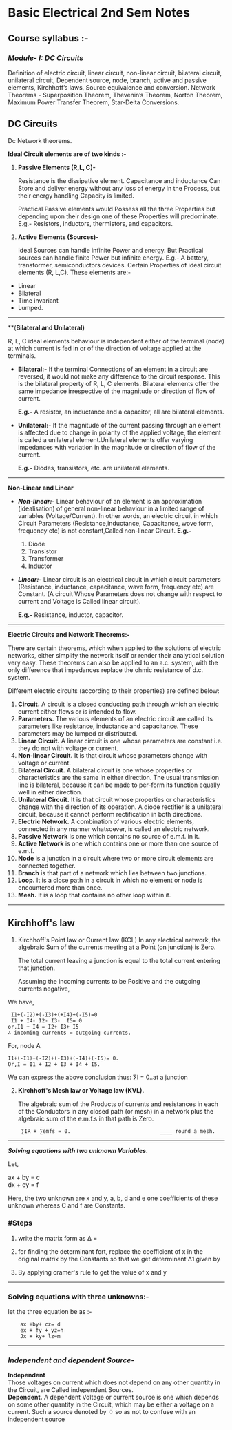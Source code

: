 # Basic Electrical 2nd Sem Notes
## Course syllabus :-
### ***Module- I: DC Circuits***
Definition of electric circuit, linear circuit, non-linear circuit, bilateral circuit, unilateral circuit, Dependent source, node, branch, active and passive elements, Kirchhoff’s laws, Source equivalence and conversion.
Network Theorems - Superposition Theorem, Thevenin’s Theorem, Norton Theorem, Maximum Power Transfer Theorem, Star-Delta Conversions.

## DC Circuits
Dc Network theorems.

**Ideal Circuit elements are of two kinds :-**
1. **Passive Elements (R,L, C)-**

    Resistance is the dissipative element. Capacitance and inductance Can
    Store and deliver energy without any loss of energy in the Process, but their energy handling Capacity is limited.

    Practical Passive elements would Possess all the three Properties but depending upon their design one of these Properties will predominate.
    E.g.- Resistors, inductors, thermistors, and capacitors.
2. **Active Elements (Sources)-**

    Ideal Sources can handle infinite Power and energy. But Practical sources
can handle finite Power but infinite energy.
E.g.- A battery, transformer, semiconductors devices.
Certain Properties of ideal circuit elements (R, L,C).
These elements are:-
- Linear
- Bilateral
- Time invariant
- Lumped.
--- 
**(**Bilateral and Unilateral)**

R, L, C ideal elements behaviour is independent either of the terminal (node) at which current is fed in or of the direction of voltage applied at the terminals.

- **Bilateral:-** If the terminal Connections of an element in a circuit are reversed, it would not make any difference to the circuit response. This is the bilateral property of R, L, C elements. Bilateral elements offer the same impedance irrespective of the magnitude or direction of flow of current.

    **E.g.-** A resistor, an inductance and a capacitor, all are bilateral elements.

- **Unilateral:-** If the magnitude of the current passing through an element is affected due to change in polarity of the applied voltage, the element is called a unilateral element.Unilateral elements offer varying impedances with variation in the magnitude or direction of flow of the current.

    **E.g.-** Diodes, transistors, etc. are unilateral elements. 
-------
**Non-Linear and Linear**

- ***Non-linear:-*** Linear behaviour of an element is an approximation (idealisation) of general non-linear behaviour in a limited range of variables (Voltage/Current).
In other words, an electric circuit in which Circuit Parameters (Resistance,inductance, Capacitance, wove form, frequency etc) is not constant,Called non-linear Circuit.
**E.g.-**
    1. Diode
    2. Transistor
    3. Transformer
    4. Inductor


- ***Linear:-*** Linear circuit is an electrical circuit in which circuit parameters (Resistance, inductance, capacitance, wave form, frequency etc) are Constant. (A circuit Whose Parameters does not change with respect to current and Voltage is Called linear circuit).

    **E.g.-** Resistance, inductor, capacitor.
---
**Electric Circuits and Network Theorems:-**

There are certain theorems, which when applied to the solutions of electric networks, either simplify the network itself or render their analytical solution very easy. These theorems can also be applied to an a.c. system, with the only difference that impedances replace the ohmic resistance of
d.c. system. 

Different electric circuits (according to their properties) are defined below:

1. **Circuit.** A circuit is a closed conducting path through which an electric current either flows or is intended to flow.
2. **Parameters.** The various elements of an electric circuit are called its parameters like resistance, inductance and capacitance. These parameters may be lumped or distributed.
3. **Linear Circuit.** A linear circuit is one whose parameters are constant i.e. they do not with voltage or current.
4. **Non-linear Circuit.** It is that circuit whose parameters change with voltage or current.
5. **Bilateral Circuit.** A bilateral circuit is one whose properties or characteristics are the same in either direction. The usual transmission line is bilateral, because it can be made to per-form its function equally well in either direction.
6. **Unilateral Circuit.** It is that circuit whose properties or characteristics change with the direction of its operation. A diode rectifier is a unilateral circuit, because it cannot perform rectification in both directions.
7. **Electric Network.** A combination of various electric elements, connected in any manner whatsoever, is called an electric network.
8. **Passive Network** is one which contains no source of e.m.f. in it.
9. **Active Network** is one which contains one or more than one source of e.m.f.
10. **Node** is a junction in a circuit where two or more circuit elements are connected together.
11. **Branch** is that part of a network which lies between two junctions.
12. **Loop.** It is a close path in a circuit in which no element or node is encountered more than once.
13. **Mesh.** It is a loop that contains no other loop within it. 

---
## Kirchhoff's law

1. Kirchhoff's Point law or Current law (KCL)
In any electrical network, the algebraic Sum of the currents meeting at a Point (on junction) is Zero.

    The total current leaving a junction is equal to the total current entering that junction.

    Assuming the incoming currents to be Positive and the outgoing currents negative,

We have,
	 
     I1+(-I2)+(-I3)+(+I4)+(-I5)=0
	 I1 + I4- I2- I3-  I5= 0
	or,I1 + I4 = I2+ I3+ I5
	∴ incoming currents = outgoing currents.
For, node A

    I1+(-I1)+(-I2)+(-I3)+(-I4)+(-I5)= 0.
    Or,I = I1 + I2 + I3 + I4 + I5.

We can express the above conclusion thus: ∑I = 0..at a junction

2. **Kirchhoff's Mesh law or Voltage law (KVL).**

    The algebraic sum of the Products of currents and resistances in each
    of the Conductors in any closed path (or mesh) in a network plus the algebraic sum of the e.m.f.s in that path is Zero.

        ∑IR + ∑emfs = 0.                             ____ round a mesh.
---
***Solving equations with two unknown Variables.***

 Let,

ax + by = c\
dx + ey = f

Here, the two unknown are x and y, a, b, d and e one coefficients of
these unknown whereas C and f are Constants.
### **#Steps**
1. write the matrix form as Δ =                                     


2. for finding the determinant fort, replace the coefficient of x in the original matrix by the Constants so that we get determinant Δ1 given by

3. By applying cramer's rule to get the value of x and y
---
### **Solving equations with three unknowns:-**
let the three equation be as :-
	    
        ax +by+ cz= d
	    ex + fy + yz=h
	    Jx + ky+ lz=m
 
---
### ***Independent and dependent Source-***
**Independent**  
Those voltages on current which does not depend on any other quantity in the Circuit, are Called independent Sources.\
**Dependent.**
A dependent Voltage or current source is one which depends on some other quantity in the Circuit, which may be either a voltage on a current. Such a source denoted by  ♢ so as not to confuse with an independent source

